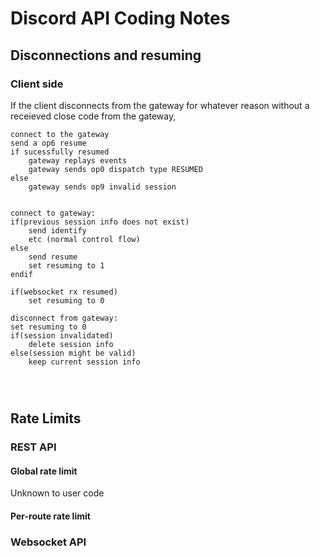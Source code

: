 # Discord API Coding Notes

## Disconnections and resuming
### Client side
If the client disconnects from the gateway for whatever reason without a receieved close code from the gateway,

```
connect to the gateway
send a op6 resume 
if sucessfully resumed
    gateway replays events
    gateway sends op0 dispatch type RESUMED
else
    gateway sends op9 invalid session
    
    
connect to gateway:
if(previous session info does not exist)
    send identify
    etc (normal control flow)
else
    send resume
    set resuming to 1
endif

if(websocket rx resumed)
    set resuming to 0

disconnect from gateway:
set resuming to 0
if(session invalidated)
    delete session info 
else(session might be valid)
    keep current session info
    



```

## Rate Limits

### REST API

#### Global rate limit
Unknown to user code

#### Per-route rate limit

### Websocket API